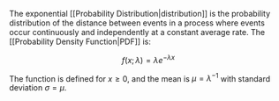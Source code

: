 The exponential [[Probability Distribution|distribution]] is the probability distribution of the distance between events in a process where events occur continuously and independently at a constant average rate. The [[Probability Density Function|PDF]] is:

$$
f(x;\lambda) = \lambda e^{-\lambda x}
$$

The function is defined for $x\geq 0$, and the mean is $\mu=\lambda^{-1}$ with standard deviation $\sigma = \mu$.